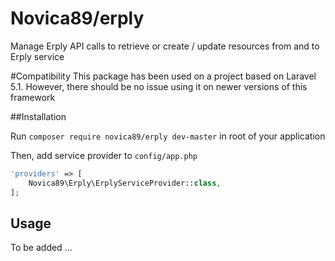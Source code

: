 # Novica89/erply
Manage Erply API calls to retrieve or create / update resources from and to Erply service

#Compatibility
This package has been used on a project based on Laravel 5.1. However, there should be no issue using it on newer versions of this framework

##Installation

Run `composer require novica89/erply dev-master` in root of your application

Then, add service provider to `config/app.php`

```php
'providers' => [
    Novica89\Erply\ErplyServiceProvider::class,
];
```

## Usage

To be added ...
